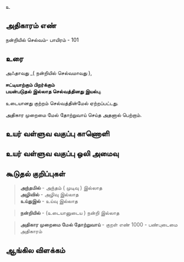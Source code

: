 உ


## அதிகாரம் எண்

நன்றியில் செல்வம்- பாயிரம் - 101 	
## உரை

அஃதாவது _( நன்றியில் செல்வமாவது ),  

**ஈட்டியாற்கும் பிறர்க்கும்  
பயன்படுதல் இல்லாத செல்வத்தினது இயல்பு**.  

உடையானது குற்றம் செல்வத்தின்மேல் ஏற்றப்பட்டது.  

அதிகார முறைமை மேல் தோற்றுவாய் செய்த அதனால் பெற்றாம்.

## உயர் வள்ளுவ வகுப்பு காணொளி


## உயர் வள்ளுவ வகுப்பு ஒலி அமைவு 


## கூடுதல் குறிப்புகள்

>**அந்தமில்** - அந்தம் ( முடிவு ) இல்லாத  
>**அழிவில்** - அழிவு இல்லாத  
>**உய்துஇல்** - உய்வு இல்லாத  

>**நன்றியில்** - (உடையானுடைய ) நன்றி இல்லாத  

>**அதிகார முறைமை மேல் தோற்றுவாய்** - குறள் எண் 1000 - பண்புடைமை அதிகாரம் 

## ஆங்கில விளக்கம்

